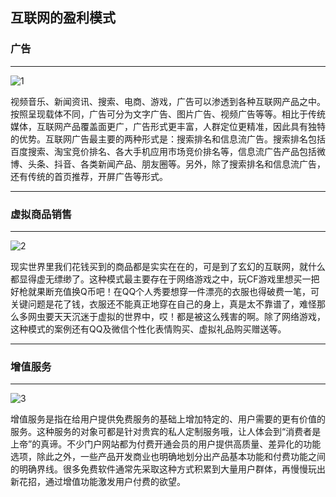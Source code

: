 ## 互联网的盈利模式

### 广告
---
![1](http://images.tmtpost.com/uploads/images/2016/11/183182616.jpg?imageMogr2/strip/interlace/1/quality/85/thumbnail/1400x913/gravity/center/crop/!1400x913&ext=.jpg)

   视频音乐、新闻资讯、搜索、电商、游戏，广告可以渗透到各种互联网产品之中。按照呈现载体不同，广告可分为文字广告、图片广告、视频广告等等。相比于传统媒体，互联网产品覆盖面更广，广告形式更丰富，人群定位更精准，因此具有独特的优势。互联网广告最主要的两种形式是：搜索排名和信息流广告。搜索排名包括百度搜索、淘宝竞价排名、各大手机应用市场竞价排名等，信息流广告产品包括微博、头条、抖音、各类新闻产品、朋友圈等。另外，除了搜索排名和信息流广告，还有传统的首页推荐，开屏广告等形式。

---

### 虚拟商品销售
---
![2](https://timgsa.baidu.com/timg?image&quality=80&size=b9999_10000&sec=1545838204967&di=2ad0a0b8b1fd5149457b3ec5d5520f33&imgtype=jpg&src=http%3A%2F%2Fimg1.imgtn.bdimg.com%2Fit%2Fu%3D462707011%2C2886059594%26fm%3D214%26gp%3D0.jpg)

   现实世界里我们花钱买到的商品都是实实在在的，可是到了玄幻的互联网，就什么都显得虚无缥缈了。这种模式最主要存在于网络游戏之中，玩CF游戏里想买一把好枪就果断充值换Q币吧！在QQ个人秀要想穿一件漂亮的衣服也得破费一笔，可关键问题是花了钱，衣服还不能真正地穿在自己的身上，真是太不靠谱了，难怪那么多网虫要天天沉迷于虚拟的世界中，哎！都是被这么残害的啊。除了网络游戏，这种模式的案例还有QQ及微信个性化表情购买、虚拟礼品购买赠送等。

---

### 增值服务
---
![3](https://ss2.bdstatic.com/70cFvnSh_Q1YnxGkpoWK1HF6hhy/it/u=4003679946,1708887516&fm=26&gp=0.jpg)

   增值服务是指在给用户提供免费服务的基础上增加特定的、用户需要的更有价值的服务。这种服务的对象可都是针对贵宾的私人定制服务哦，让人体会到“消费者是上帝”的真谛。不少门户网站都为付费开通会员的用户提供高质量、差异化的功能选项，除此之外，一些产品开发商业也明确地划分出产品基本功能和付费功能之间的明确界线。很多免费软件通常先采取这种方式积累到大量用户群体，再慢慢玩出新花招，通过增值功能激发用户付费的欲望。